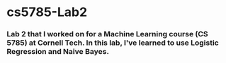 # cs5785-Lab2
### Lab 2 that I worked on for a Machine Learning course (CS 5785) at Cornell Tech. In this lab, I've learned to use Logistic Regression and Naive Bayes.
